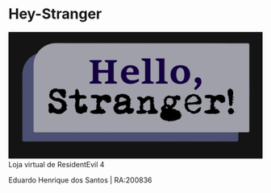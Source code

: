 # Hey-Stranger
![alt text](https://github.com/EduardoHS-ZWrld/Hey-Stranger/blob/main/HS-Imagens/HS-Logo.png?raw=true)
Loja virtual de ResidentEvil 4

Eduardo Henrique dos Santos | RA:200836

 > 

